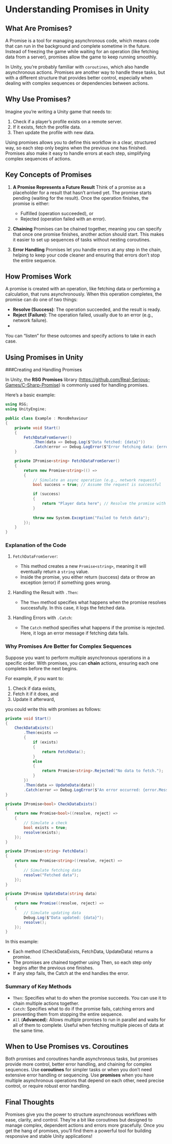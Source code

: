 ﻿# Understanding Promises in Unity

## What Are Promises?

A Promise is a tool for managing asynchronous code, which means code that can run in the background and complete
sometime in the future. Instead of freezing the game while waiting for an operation (like fetching data from a server),
promises allow the game to keep running smoothly.

In Unity, you’re probably familiar with `coroutines`, which also handle asynchronous actions. Promises are another way 
to handle these tasks, but with a different structure that provides better control, especially when dealing with complex
sequences or dependencies between actions.

## Why Use Promises?

Imagine you’re writing a Unity game that needs to:

1. Check if a player’s profile exists on a remote server.
2. If it exists, fetch the profile data.
3. Then update the profile with new data.

Using promises allows you to define this workflow in a clear, structured way, so each step only begins when the previous
one has finished. Promises also make it easy to handle errors at each step, simplifying complex sequences of actions.

## Key Concepts of Promises

1. **A Promise Represents a Future Result** Think of a promise as a placeholder for a result that hasn’t arrived yet. 
   The promise starts pending (waiting for the result). Once the operation finishes, the promise is either:
   
   * Fulfilled (operation succeeded), or
   * Rejected (operation failed with an error).

2. **Chaining** Promises can be chained together, meaning you can specify that once one promise finishes, another action
   should start. This makes it easier to set up sequences of tasks without nesting coroutines.

3. **Error Handling** Promises let you handle errors at any step in the chain, helping to keep your code cleaner and 
   ensuring that errors don’t stop the entire sequence.

## How Promises Work

A promise is created with an operation, like fetching data or performing a calculation, that runs asynchronously. When
this operation completes, the promise can do one of two things:

- **Resolve (Success)**: The operation succeeded, and the result is ready.
- **Reject (Failure)**: The operation failed, usually due to an error (e.g., network failure).
- 
You can “listen” for these outcomes and specify actions to take in each case.

## Using Promises in Unity

###Creating and Handling Promises

In Unity, the **RSG Promises** library (https://github.com/Real-Serious-Games/C-Sharp-Promise) is commonly used for 
handling promises. 

Here’s a basic example:

```csharp
using RSG;
using UnityEngine;

public class Example : MonoBehaviour
{
    private void Start()
    {
        FetchDataFromServer()
            .Then(data => Debug.Log($"Data fetched: {data}"))
            .Catch(error => Debug.LogError($"Error fetching data: {error.Message}"));
    }

    private IPromise<string> FetchDataFromServer()
    {
        return new Promise<string>(() =>
        {
            // Simulate an async operation (e.g., network request)
            bool success = true; // Assume the request is successful

            if (success)
            {
                return "Player data here"; // Resolve the promise with the result
            }
            
            throw new System.Exception("Failed to fetch data");
        });
    }
}
```

### Explanation of the Code

1. `FetchDataFromServer`:

    - This method creates a new `Promise<string>`, meaning it will eventually return a `string` value.
    - Inside the promise, you either return (success) data or throw an exception (error) if something goes wrong.

2. Handling the Result with `.Then`:

   - The `Then` method specifies what happens when the promise resolves successfully. In this case, it logs the fetched 
     data.

3. Handling Errors with `.Catch`:

   - The `Catch` method specifies what happens if the promise is rejected. Here, it logs an error message if fetching 
     data fails.

### Why Promises Are Better for Complex Sequences

Suppose you want to perform multiple asynchronous operations in a specific order. With promises, you can **chain** 
actions, ensuring each one completes before the next begins.

For example, if you want to:

1. Check if data exists,
2. Fetch it if it does, and
3. Update it afterward,

you could write this with promises as follows:

```csharp
private void Start()
{
    CheckDataExists()
        .Then(exists =>
        {
            if (exists)
            {
                return FetchData();
            }
            else
            {
                return Promise<string>.Rejected("No data to fetch.");
            }
        })
        .Then(data => UpdateData(data))
        .Catch(error => Debug.LogError($"An error occurred: {error.Message}"));
}

private IPromise<bool> CheckDataExists()
{
    return new Promise<bool>((resolve, reject) =>
    {
        // Simulate a check
        bool exists = true;
        resolve(exists);
    });
}

private IPromise<string> FetchData()
{
    return new Promise<string>((resolve, reject) =>
    {
        // Simulate fetching data
        resolve("Fetched data");
    });
}

private IPromise UpdateData(string data)
{
    return new Promise((resolve, reject) =>
    {
        // Simulate updating data
        Debug.Log($"Data updated: {data}");
        resolve();
    });
}
```

In this example:

- Each method (CheckDataExists, FetchData, UpdateData) returns a promise.
- The promises are chained together using Then, so each step only begins after the previous one finishes.
- If any step fails, the Catch at the end handles the error.

### Summary of Key Methods

- `Then`: Specifies what to do when the promise succeeds. You can use it to chain multiple actions together.
- `Catch`: Specifies what to do if the promise fails, catching errors and preventing them from stopping the entire 
  sequence.
- `All` (**Advanced**): Allows multiple promises to run in parallel and waits for all of them to complete. Useful when 
  fetching multiple pieces of data at the same time.

## When to Use Promises vs. Coroutines

Both promises and coroutines handle asynchronous tasks, but promises provide more control, better error handling, and
chaining for complex sequences. Use **coroutines** for simpler tasks or when you don’t need extensive error handling or
sequencing. Use **promises** when you have multiple asynchronous operations that depend on each other, need precise 
control, or require robust error handling.

## Final Thoughts

Promises give you the power to structure asynchronous workflows with ease, clarity, and control. They’re a bit like
coroutines but designed to manage complex, dependent actions and errors more gracefully. Once you get the hang of
promises, you’ll find them a powerful tool for building responsive and stable Unity applications!
